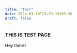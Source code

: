 ```yaml
---
title: "Test"
date: 2024-03-18T23:39:19+05:30
draft: false
---
```

### THIS IS TEST PAGE

Hey there!

